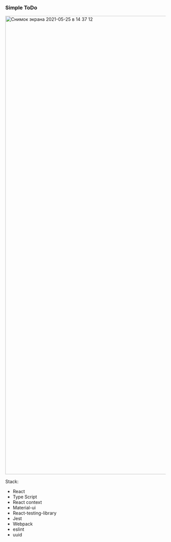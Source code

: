 ### Simple ToDo

<img width="1440" alt="Снимок экрана 2021-05-25 в 14 37 12" src="https://user-images.githubusercontent.com/33845587/119491538-b4a5a300-bd66-11eb-8d09-188d6c6cc526.png">

Stack:

- React
- Type Script
- React context
- Material-ui
- React-testing-library
- Jest
- Webpack
- eslint
- uuid

